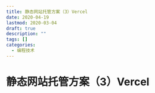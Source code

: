 ```yaml
---
title: 静态网站托管方案（3）Vercel
date: 2020-04-19
lastmod: 2020-03-04
draft: true
description: ""
tags: []
categories:
  - 编程技术
---
```


# 静态网站托管方案（3）Vercel
